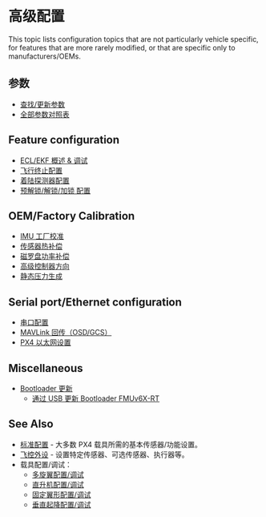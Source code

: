 # 高级配置

This topic lists configuration topics that are not particularly vehicle specific, for features that are more rarely modified, or that are specific only to manufacturers/OEMs.

## 参数

- [查找/更新参数](../advanced_config/parameters.md)
- [全部参数对照表](../advanced_config/parameter_reference.md)

## Feature configuration

- [ECL/EKF 概述 & 调试](../advanced_config/tuning_the_ecl_ekf.md)
- [飞行终止配置](../advanced_config/flight_termination.md)
- [着陆探测器配置](../advanced_config/land_detector.md)
- [预解锁/解锁/加锁 配置](../advanced_config/prearm_arm_disarm.md)

## OEM/Factory Calibration

- [IMU 工厂校准](../advanced_config/imu_factory_calibration.md)
- [传感器热补偿](../advanced_config/sensor_thermal_calibration.md)
- [磁罗盘功率补偿](../advanced_config/compass_power_compensation.md)
- [高级控制器方向](../advanced_config/advanced_flight_controller_orientation_leveling.md)
- [静态压力生成](../advanced_config/static_pressure_buildup.md)

## Serial port/Ethernet configuration

- [串口配置](../peripherals/serial_configuration.md)
- [MAVLink 回传（OSD/GCS）](../peripherals/mavlink_peripherals.md)
- [PX4 以太网设置](../advanced_config/ethernet_setup.md)

## Miscellaneous

- [Bootloader 更新](../advanced_config/bootloader_update.md)
  - [通过 USB 更新 Bootloader FMUv6X-RT](../advanced_config/bootloader_update_v6xrt.md)

## See Also

- [标准配置](../config/index.md) - 大多数 PX4 载具所需的基本传感器/功能设置。
- [飞控外设](../peripherals/index.md) - 设置特定传感器、可选传感器、执行器等。
- 载具配置/调试：
  - [多旋翼配置/调试](../config_mc/index.md)
  - [直升机配置/调试](../config_heli/index.md)
  - [固定翼形配置/调试](../config_fw/index.md)
  - [垂直起降配置/调试](../config_vtol/index.md)
